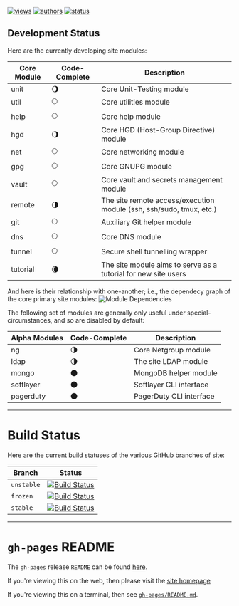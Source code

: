 [![views](https://sourcegraph.com/api/repos/github.com/nima/site/counters/views.png)](https://sourcegraph.com/github.com/nima/site)
[![authors](https://sourcegraph.com/api/repos/github.com/nima/site/badges/authors.png)](https://sourcegraph.com/github.com/nima/site)
[![status](https://sourcegraph.com/api/repos/github.com/nima/site/badges/status.png)](https://sourcegraph.com/github.com/nima/site)

## Development Status
<!--
:new_moon:
:waxing_crescent_moon:
:first_quarter_moon:
:waxing_gibbous_moon:
:full_moon:
:waning_gibbous_moon:
:last_quarter_moon:
:waning_crescent_moon:
:new_moon:
-->

Here are the currently developing site modules:

| Core Module   | Code-Complete           | Description                                                         |
| ------------- | ----------------------- | ------------------------------------------------------------------- |
| unit          | :waning_gibbous_moon:   | Core Unit-Testing module                                            |
| util          | :full_moon:             | Core utilities module                                               |
| help          | :full_moon:             | Core help module                                                    |
| hgd           | :waning_gibbous_moon:   | Core HGD (Host-Group Directive) module                              |
| net           | :full_moon:             | Core networking module                                              |
| gpg           | :full_moon:             | Core GNUPG module                                                   |
| vault         | :full_moon:             | Core vault and secrets management module                            |
| remote        | :last_quarter_moon:     | The site remote access/execution module (ssh, ssh/sudo, tmux, etc.) |
| git           | :full_moon:             | Auxiliary Git helper module                                         |
| dns           | :full_moon:             | Core DNS module                                                     |
| tunnel        | :full_moon:             | Secure shell tunnelling wrapper                                     |
| tutorial      | :waning_crescent_moon:  | The site module aims to serve as a tutorial for new site users      |

And here is their relationship with one-another; i.e., the dependecy graph of the core primary site modules:
![Module Dependencies](https://dl.dropboxusercontent.com/u/68796871/projects/Site/dependencies.png)

The following set of modules are generally only useful under special-circumstances, and so are disabled by default:

| Alpha Modules | Code-Complete           | Description                                                         |
| ------------- | ----------------------- | ------------------------------------------------------------------- |
| ng            | :last_quarter_moon:     | Core Netgroup module                                                |
| ldap          | :last_quarter_moon:     | The site LDAP module                                                |
| mongo         | :new_moon:              | MongoDB helper module                                               |
| softlayer     | :new_moon:              | Softlayer CLI interface                                             |
| pagerduty     | :new_moon:              | PagerDuty CLI interface                                             |

---

# Build Status
Here are the current build statuses of the various GitHub branches of site:

| Branch     | Status |
|------------|--------|
| `unstable` | [![Build Status](https://travis-ci.org/nima/site.png?branch=unstable)](https://travis-ci.org/nima/site/branches) |
| `frozen`   | [![Build Status](https://travis-ci.org/nima/site.png?branch=frozen)](https://travis-ci.org/nima/site/branches) |
| `stable`   | [![Build Status](https://travis-ci.org/nima/site.png?branch=stable)](https://travis-ci.org/nima/site/branches) |

---

# `gh-pages` README
The `gh-pages` release `README` can be found [here](https://github.com/nima/site/blob/gh-pages/README.md).

If you're viewing this on the web, then please visit the [site homepage](http://nima.github.io/site/)

If you're viewing this on a terminal, then see [`gh-pages/README.md`](https://github.com/nima/site/blob/gh-pages/README.md).
